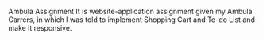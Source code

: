Ambula Assignment
It is website-application assignment given my Ambula Carrers,
in which I was told to implement Shopping Cart and To-do List
and make it responsive.
